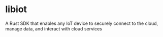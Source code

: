 # libiot
A Rust SDK that enables any IoT device to securely connect to the cloud, manage data, and interact with cloud services
